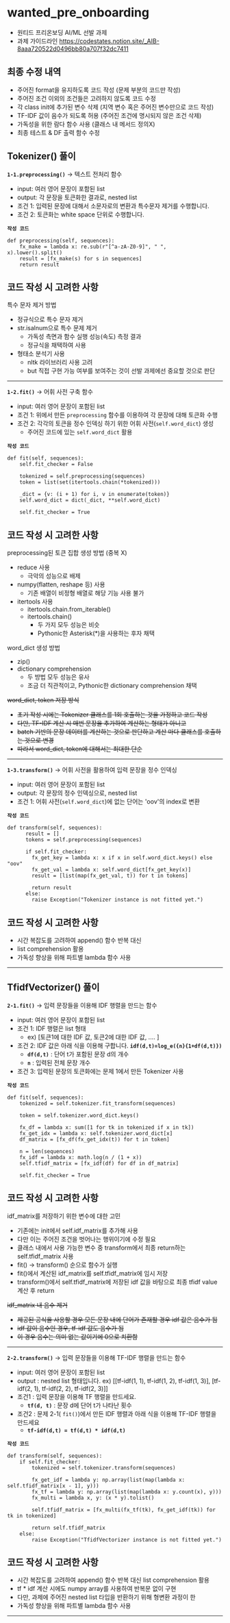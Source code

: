 # wanted_pre_onboarding
- 원티드 프리온보딩 AI/ML 선발 과제
- 과제 가이드라인
https://codestates.notion.site/_AIB-8aaa720522d0496bb80a707f32dc7411

## 최종 수정 내역
- 주어진 format을 유지하도록 코드 작성 (문제 부분의 코드만 작성)
- 주어진 조건 이외의 조건들은 고려하지 않도록 코드 수정
- 각 class init에 추가된 변수 삭제 (지역 변수 혹은 주어진 변수만으로 코드 작성)
- TF-IDF 값이 음수가 되도록 허용 (주어진 조건에 명시되지 않은 조건 삭제)
- 가독성을 위한 람다 함수 사용 (클래스 내 메서드 정의X)
- 최종 테스트 & DF 출력 함수 수정

## Tokenizer() 풀이
**`1-1.preprocessing()`** -> 텍스트 전처리 함수
- input: 여러 영어 문장이 포함된 list
- output: 각 문장을 토큰화한 결과로, nested list
- 조건 1: 입력된 문장에 대해서 소문자로의 변환과 특수문자 제거를 수행합니다.
- 조건 2: 토큰화는 white space 단위로 수행합니다.


**`작성 코드`**
```
def preprocessing(self, sequences):
    fx_make = lambda x: re.sub(r"[^a-zA-Z0-9]", " ", x).lower().split()
    result = [fx_make(s) for s in sequences]
    return result
```

## 코드 작성 시 고려한 사항
특수 문자 제거 방법
- 정규식으로 특수 문자 제거
- str.isalnum으로 특수 문제 제거
    - 가독성 측면과 함수 실행 성능(속도) 측정 결과
    - 정규식을 채택하여 사용
- 형태소 분석기 사용
    - nltk 라이브러리 사용 고려  
    - but 직접 구현 가능 여부를 보여주는 것이 선발 과제에선 중요할 것으로 판단


---------
**`1-2.fit()`** -> 어휘 사전 구축 함수
- input: 여러 영어 문장이 포함된 list
- 조건 1: 위에서 만든 `preprocessing` 함수를 이용하여 각 문장에 대해 토큰화 수행
- 조건 2: 각각의 토큰을 정수 인덱싱 하기 위한 어휘 사전(`self.word_dict`) 생성
    - 주어진 코드에 있는 `self.word_dict` 활용


**`작성 코드`**
```
def fit(self, sequences):
    self.fit_checker = False

    tokenized = self.preprocessing(sequences) 
    token = list(set(itertools.chain(*tokenized)))

    _dict = {v: (i + 1) for i, v in enumerate(token)}
    self.word_dict = dict(_dict, **self.word_dict) 

    self.fit_checker = True
```
## 코드 작성 시 고려한 사항
preprocessing된 토큰 집합 생성 방법 (중복 X)
- reduce 사용
    - 극악의 성능으로 배제
- numpy(flatten, reshape 등) 사용
    - 기존 배열이 비정형 배열로 해당 기능 사용 불가 
- itertools 사용
    - itertools.chain.from_iterable()
    - itertools.chain()
        - 두 가지 모두 성능은 비슷
        - Pythonic한 Asterisk(*)을 사용하는 후자 채택

word_dict 생성 방법
- zip()
- dictionary comprehension
    - 두 방법 모두 성능은 유사
    - 조금 더 직관적이고, Pythonic한 dictionary comprehension 채택

~~word_dict, token 저장 방식~~
- ~~초기 작성 시에는 Tokenizer 클래스를 1회 호출하는 것을 가정하고 코드 작성~~
- ~~다만, TF-IDF 계산 시 매번 문장을 추가하여 계산하는 형태가 아니고~~
- ~~batch 기반의 문장 데이터를 계산하는 것으로 판단하고 계산 마다 클래스를 호출하는 것으로 변경~~
- ~~따라서 word_dict, token에 대해서는 최대한 단순~~

---------
**`1-3.transform()`** -> 어휘 사전을 활용하여 입력 문장을 정수 인덱싱
- input: 여러 영어 문장이 포함된 list
- output: 각 문장의 정수 인덱싱으로, nested list
- 조건 1: 어휘 사전(`self.word_dict`)에 없는 단어는 'oov'의 index로 변환


**`작성 코드`**
```
def transform(self, sequences):
      result = []
      tokens = self.preprocessing(sequences)

      if self.fit_checker:  
        fx_get_key = lambda x: x if x in self.word_dict.keys() else "oov"
        fx_get_val = lambda x: self.word_dict[fx_get_key(x)]
        result = [list(map(fx_get_val, t)) for t in tokens]

        return result
      else:
        raise Exception("Tokenizer instance is not fitted yet.")
```
## 코드 작성 시 고려한 사항
- 시간 복잡도를 고려하여 append() 함수 반복 대신
- list comprehension 활용
- 가독성 향상을 위해 파트별 lambda 함수 사용

---------

## TfidfVectorizer() 풀이
**`2-1.fit()`** -> 입력 문장들을 이용해 IDF 행렬을 만드는 함수
- input: 여러 영어 문장이 포함된 list
- 조건 1: IDF 행렬은 list 형태
    - ex) [토큰1에 대한 IDF 값, 토큰2에 대한 IDF 값, .... ]
- 조건 2: IDF 값은 아래 식을 이용해 구합니다.
    **`idf(d,t)=log_e({n}{1+df(d,t)})`**
    - **`df(d,t)`** : 단어 t가 포함된 문장 d의 개수
    - **`n`** : 입력된 전체 문장 개수
- 조건 3: 입력된 문장의 토큰화에는 문제 1에서 만든 Tokenizer 사용


**`작성 코드`**
```
def fit(self, sequences):
    tokenized = self.tokenizer.fit_transform(sequences)

    token = self.tokenizer.word_dict.keys()

    fx_df = lambda x: sum([1 for tk in tokenized if x in tk])
    fx_get_idx = lambda x: self.tokenizer.word_dict[x]
    df_matrix = [fx_df(fx_get_idx(t)) for t in token]

    n = len(sequences)
    fx_idf = lambda x: math.log(n / (1 + x))
    self.tfidf_matrix = [fx_idf(df) for df in df_matrix]  

    self.fit_checker = True
```

## 코드 작성 시 고려한 사항
idf_matrix를 저장하기 위한 변수에 대한 고민
- 기존에는 init에서 self.idf_matrix를 추가해 사용
- 다만 이는 주어진 조건을 벗어나는 행위이기에 수정 필요
- 클래스 내에서 사용 가능한 변수 중 transform에서 최종 return하는 self.tfidf_matrix 사용
- fit() -> transform() 순으로 함수가 실행
- fit()에서 계산된 idf_matrix를 self.tfidf_matrix에 임시 저장
- transform()에서 self.tfidf_matrix에 저장된 idf 값을 바탕으로 최종 tfidf value 계산 후 return

~~idf_matrix 내 음수 제거~~
- ~~제공된 공식을 사용할 경우 모든 문장 내에 단어가 존재할 경우 idf 값은 음수가 됨~~
- ~~idf 값이 음수인 경우, tf-idf 값도 음수가 됨~~
- ~~이 경우 음수는 의미 없는 값이기에 0으로 치환함~~



---------
**`2-2.transform()`** -> 입력 문장들을 이용해 TF-IDF 행렬을 만드는 함수
- input: 여러 영어 문장이 포함된 list
- output : nested list 형태입니다.
    ex) [[tf-idf(1, 1), tf-idf(1, 2), tf-idf(1, 3)], [tf-idf(2, 1), tf-idf(2, 2), tf-idf(2, 3)]]
- 조건1 : 입력 문장을 이용해 TF 행렬을 만드세요.
    - **`tf(d, t)`** : 문장 d에 단어 t가 나타난 횟수
- 조건2 : 문제 2-1( `fit()`)에서 만든 IDF 행렬과 아래 식을 이용해 TF-IDF 행렬을 만드세요
    - **`tf-idf(d,t) = tf(d,t) * idf(d,t)`**
        
        
**`작성 코드`**
```
def transform(self, sequences):
    if self.fit_checker:
        tokenized = self.tokenizer.transform(sequences)
        
        fx_get_idf = lambda y: np.array(list(map(lambda x: self.tfidf_matrix[x - 1], y)))
        fx_tf = lambda y: np.array(list(map(lambda x: y.count(x), y)))
        fx_multi = lambda x, y: (x * y).tolist()

        self.tfidf_matrix = [fx_multi(fx_tf(tk), fx_get_idf(tk)) for tk in tokenized]

        return self.tfidf_matrix
    else:
        raise Exception("TfidfVectorizer instance is not fitted yet.")
```
## 코드 작성 시 고려한 사항
- 시간 복잡도를 고려하여 append() 함수 반복 대신 list comprehension 활용
- tf * idf 계산 시에도 numpy array를 사용하여 반복문 없이 구현
- 다만, 과제에 주어진 nested list 타입을 반환하기 위해 형변환 과정이 한
- 가독성 향상을 위해 파트별 lambda 함수 사용


---------
